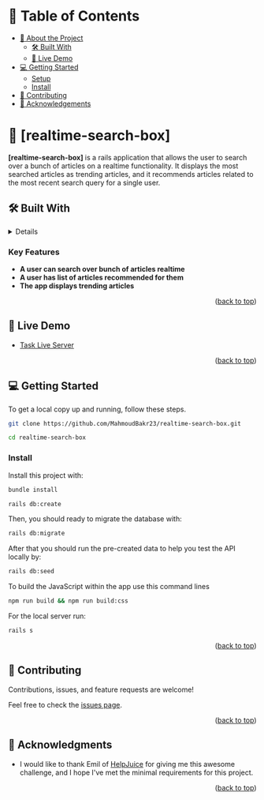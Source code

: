 <a name="readme-top"></a>
<!-- TABLE OF CONTENTS -->

# 📗 Table of Contents

- [📖 About the Project](#about-project)
  - [🛠 Built With](#built-with)
  - [🚀 Live Demo](#live-demo)
- [💻 Getting Started](#getting-started)
  - [Setup](#setup)
  - [Install](#install)
- [🤝 Contributing](#contributing)
- [🙏 Acknowledgements](#acknowledgements)

<!-- PROJECT DESCRIPTION -->

# 📖 [realtime-search-box] <a name="about-project"></a>

**[realtime-search-box]** is a rails application that allows the user to search over a bunch of articles on a realtime functionality. It displays the most searched articles as trending articles, and it recommends articles related to the most recent search query for a single user.

## 🛠 Built With <a name="built-with"></a>

<details>
  <ul>
    <li>Ruby on Rails</li>
    <li>Turbo Frame</li>
    <li>Stimulus</li>
    <li>SQLite3</li>
    <li>TailwindCSS</li>
    <li>RSpec</li>
  </ul>
</details>

<!-- Features -->

### Key Features <a name="key-features"></a>

- **A user can search over bunch of articles realtime**
- **A user has list of articles recommended for them**
- **The app displays trending articles**

<p align="right">(<a href="#readme-top">back to top</a>)</p>

<!-- LIVE DEMO -->

## 🚀 Live Demo <a name="live-demo"></a>

- [Task Live Server](https://realtime-search-box-7k38.onrender.com/)

<p align="right">(<a href="#readme-top">back to top</a>)</p>

<!-- GETTING STARTED -->

## 💻 Getting Started <a name="getting-started"></a>

To get a local copy up and running, follow these steps.

```sh
git clone https://github.com/MahmoudBakr23/realtime-search-box.git
```

```sh
cd realtime-search-box
```

### Install

Install this project with:

```sh
bundle install
```

```sh
rails db:create
```

Then, you should ready to migrate the database with:

```sh
rails db:migrate
```

After that you should run the pre-created data to help you test the API locally by:

```sh
rails db:seed
```

To build the JavaScript within the app use this command lines

```sh
npm run build && npm run build:css
```

For the local server run:

```sh
rails s
```

<p align="right">(<a href="#readme-top">back to top</a>)</p>

<!-- CONTRIBUTING -->

## 🤝 Contributing <a name="contributing"></a>

Contributions, issues, and feature requests are welcome!

Feel free to check the [issues page](https://github.com/MahmoudBakr23/realtime-search-box.git/issues).

<p align="right">(<a href="#readme-top">back to top</a>)</p>

<!-- ACKNOWLEDGEMENTS -->

## 🙏 Acknowledgments <a name="acknowledgements"></a>

- I would like to thank Emil of [HelpJuice](https://helpjuice.com/) for giving me this awesome challenge, and I hope I've met the minimal requirements for this project.
<p align="right">(<a href="#readme-top">back to top</a>)</p>